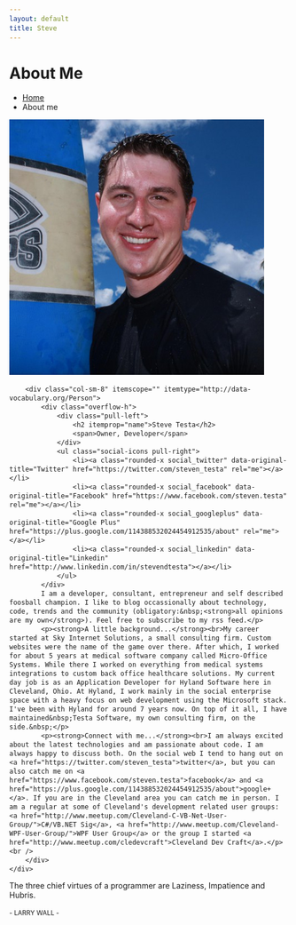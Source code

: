 ```yaml
---
layout: default
title: Steve
---
```

<div class="breadcrumbs">
    <div class="container">
        <h1 class="pull-left">About Me</h1>
        <ul class="pull-right breadcrumb">
            <li><a href="/">Home</a></li>
            <li class="active">About me</li>
        </ul>
    </div>
</div>

<div class="container content-sm">
    <div class="row about-me">
        <div class="col-sm-4 shadow-wrapper md-margin-bottom-40">
            <div class="box-shadow shadow-effect-2">
                <img class="img-responsive img-bordered full-width" src="/assets/images/aboutme/steve-med.jpg" alt="">
            </div>
        </div>

        <div class="col-sm-8" itemscope="" itemtype="http://data-vocabulary.org/Person">
            <div class="overflow-h">
                <div class="pull-left">
                    <h2 itemprop="name">Steve Testa</h2>
                    <span>Owner, Developer</span>
                </div>    
                <ul class="social-icons pull-right">
                    <li><a class="rounded-x social_twitter" data-original-title="Twitter" href="https://twitter.com/steven_testa" rel="me"></a></li>
                    <li><a class="rounded-x social_facebook" data-original-title="Facebook" href="https://www.facebook.com/steven.testa" rel="me"></a></li>
                    <li><a class="rounded-x social_googleplus" data-original-title="Google Plus" href="https://plus.google.com/114388532024454912535/about" rel="me"></a></li>
                    <li><a class="rounded-x social_linkedin" data-original-title="Linkedin" href="http://www.linkedin.com/in/stevendtesta"></a></li>
                </ul>
            </div>    
            I am a developer, consultant, entrepreneur and self described foosball champion. I like to blog occassionally about technology, code, trends and the community (obligatory:&nbsp;<strong>all opinions are my own</strong>). Feel free to subscribe to my rss feed.</p>
			<p><strong>A little background...</strong><br>My career started at Sky Internet Solutions, a small consulting firm. Custom websites were the name of the game over there. After which, I worked for about 5 years at medical software company called Micro-Office Systems. While there I worked on everything from medical systems integrations to custom back office healthcare solutions. My current day job is as an Application Developer for Hyland Software here in Cleveland, Ohio. At Hyland, I work mainly in the social enterprise space with a heavy focus on web development using the Microsoft stack. I've been with Hyland for around 7 years now. On top of it all, I have maintained&nbsp;Testa Software, my own consulting firm, on the side.&nbsp;</p>
			<p><strong>Connect with me...</strong><br>I am always excited about the latest technologies and am passionate about code. I am always happy to discuss both. On the social web I tend to hang out on <a href="https://twitter.com/steven_testa">twitter</a>, but you can also catch me on <a href="https://www.facebook.com/steven.testa">facebook</a> and <a href="https://plus.google.com/114388532024454912535/about">google+</a>. If you are in the Cleveland area you can catch me in person. I am a regular at some of Cleveland's development related user groups: <a href="http://www.meetup.com/Cleveland-C-VB-Net-User-Group/">C#/VB.NET Sig</a>, <a href="http://www.meetup.com/Cleveland-WPF-User-Group/">WPF User Group</a> or the group I started <a href="http://www.meetup.com/cledevcraft">Cleveland Dev Craft</a>.</p><br />
        </div>
    </div>
</div>

<div class="parallax-quote parallaxBg">
    <div class="container">
        <div class="parallax-quote-in">
            <p>The three chief virtues of a programmer are <span class="color-green">Laziness</span>, <span class="color-green">Impatience</span> and <span class="color-green">Hubris</span>.</p>
            <small>- LARRY WALL -</small>
        </div>
    </div>
</div>